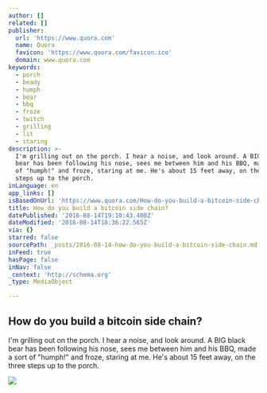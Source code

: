```yaml
---
author: []
related: []
publisher:
  url: 'https://www.quora.com'
  name: Quora
  favicon: 'https://www.quora.com/favicon.ico'
  domain: www.quora.com
keywords:
  - porch
  - beady
  - humph
  - bear
  - bbq
  - froze
  - twitch
  - grilling
  - lit
  - staring
description: >-
  I'm grilling out on the porch. I hear a noise, and look around. A BIG black
  bear has been following his nose, sees me between him and his BBQ, made a sort
  of "humph!" and froze, staring at me. He's about 15 feet away, on the three
  steps up to the porch.
inLanguage: en
app_links: []
isBasedOnUrl: 'https://www.quora.com/How-do-you-build-a-bitcoin-side-chain'
title: How do you build a bitcoin side chain?
datePublished: '2016-08-14T19:10:43.408Z'
dateModified: '2016-08-14T18:36:22.565Z'
via: {}
starred: false
sourcePath: _posts/2016-08-14-how-do-you-build-a-bitcoin-side-chain.md
inFeed: true
hasPage: false
inNav: false
_context: 'http://schema.org'
_type: MediaObject

---
```

<article style=""><h1>How do you build a bitcoin side chain?</h1><p>I'm grilling out on the porch. I hear a noise, and look around. A BIG black bear has been following his nose, sees me between him and his BBQ, made a sort of "humph!" and froze, staring at me. He's about 15 feet away, on the three steps up to the porch.</p><img src="https://qsf.ec.quoracdn.net/-images.new_grid.fb_share_default.png2801ad8885530345.png" /></article>